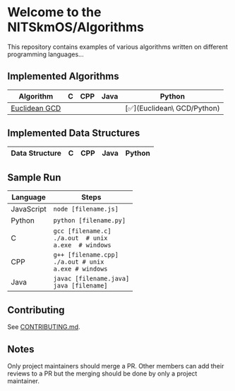 # Welcome to the NITSkmOS/Algorithms

This repository contains examples of various algorithms written on different programming languages...

## Implemented Algorithms

| Algorithm                                                                                       | C                                     | CPP                                   | Java                                  | Python                                |
| ----------------------------------------------------------------------------------------------- | ------------------------------------- | ------------------------------------- | ------------------------------------- | ------------------------------------- |
| [Euclidean GCD](https://en.wikipedia.org/wiki/Euclidean_algorithm)                              |                                       |                                       |                                       | [:white_check_mark:](Euclidean\ GCD/Python)    |


## Implemented Data Structures

| Data Structure                                                                                  | C                           | CPP                         | Java                        | Python                      |
| ----------------------------------------------------------------------------------------------- | --------------------------- | --------------------------- | --------------------------- | --------------------------- |


## Sample Run

| Language        | Steps                                                          |
| --------------- | -------------------------------------------------------------- |
| JavaScript      | `node [filename.js]`                                           |
| Python          | `python [filename.py]`                                         |
| C               | `gcc [filename.c]`<br>`./a.out  # unix`<br>`a.exe  # windows`  |
| CPP             | `g++ [filename.cpp]`<br>`./a.out # unix`<br>`a.exe # windows`  |
| Java            | `javac [filename.java]`<br>`java [filename]`                   |


## Contributing

See [CONTRIBUTING.md](CONTRIBUTING.md).

## Notes

Only project maintainers should merge a PR.
Other members can add their reviews to a PR but the merging should be done by only a project maintainer.
